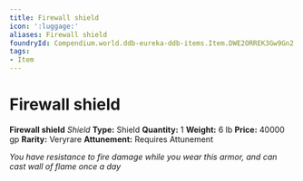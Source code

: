 ```yaml
---
title: Firewall shield
icon: ':luggage:'
aliases: Firewall shield
foundryId: Compendium.world.ddb-eureka-ddb-items.Item.DWE2ORREK3Gw9Gn2
tags:
- Item
---
```


# Firewall shield

**Firewall shield**
_Shield_
**Type:** Shield
**Quantity:** 1
**Weight:** 6 lb
**Price:** 40000 gp
**Rarity:** Veryrare
**Attunement:** Requires Attunement

*You have resistance to fire damage while you wear this armor, and can cast wall of flame once a day*